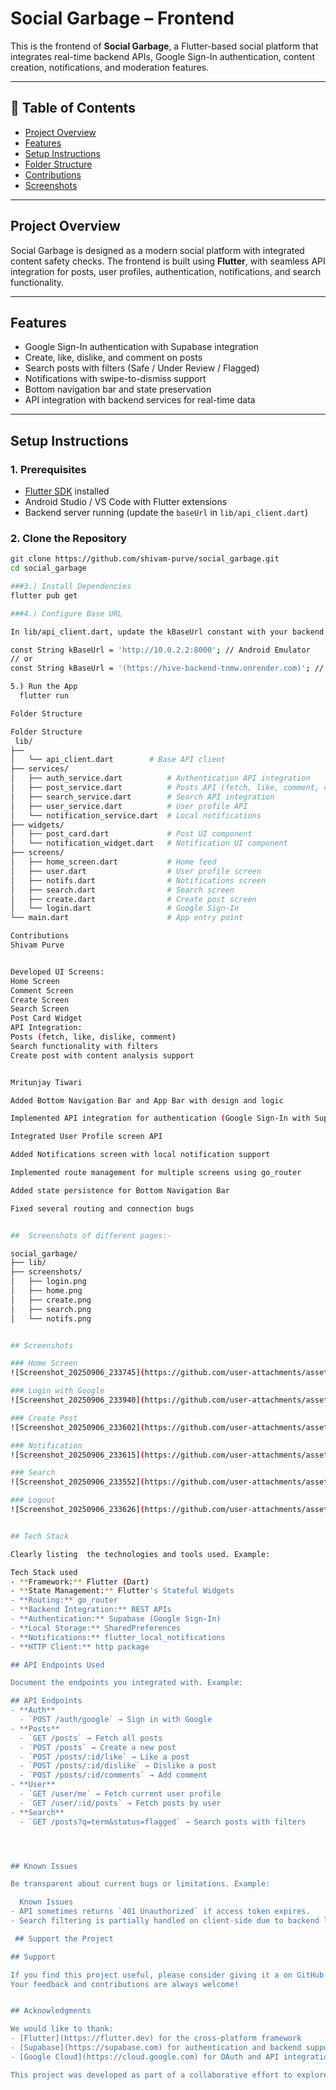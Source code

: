 
# Social Garbage – Frontend

This is the frontend of **Social Garbage**, a Flutter-based social platform that integrates real-time backend APIs, Google Sign-In authentication, content creation, notifications, and moderation features.  

---

## 📖 Table of Contents
- [Project Overview](#project-overview)
- [Features](#features)
- [Setup Instructions](#setup-instructions)
- [Folder Structure](#folder-structure)
- [Contributions](#contributions)
- [Screenshots](#screenshots)

---

## Project Overview
Social Garbage is designed as a modern social platform with integrated content safety checks. The frontend is built using **Flutter**, with seamless API integration for posts, user profiles, authentication, notifications, and search functionality.  

---

## Features
- Google Sign-In authentication with Supabase integration  
- Create, like, dislike, and comment on posts  
- Search posts with filters (Safe / Under Review / Flagged)  
- Notifications with swipe-to-dismiss support  
- Bottom navigation bar and state preservation  
- API integration with backend services for real-time data  

---

## Setup Instructions

### 1. Prerequisites
- [Flutter SDK](https://docs.flutter.dev/get-started/install) installed  
- Android Studio / VS Code with Flutter extensions  
- Backend server running (update the `baseUrl` in `lib/api_client.dart`)  

### 2. Clone the Repository
```bash
git clone https://github.com/shivam-purve/social_garbage.git
cd social_garbage

###3.) Install Dependencies
flutter pub get

###4.) Configure Base URL

In lib/api_client.dart, update the kBaseUrl constant with your backend API URL:

const String kBaseUrl = 'http://10.0.2.2:8000'; // Android Emulator
// or
const String kBaseUrl = '(https://hive-backend-tnmw.onrender.com)'; // Localhost (desktop/web)

5.) Run the App
  flutter run

Folder Structure

Folder Structure
 lib/
├──
│   └── api_client.dart        # Base API client
├── services/
│   ├── auth_service.dart          # Authentication API integration
│   ├── post_service.dart          # Posts API (fetch, like, comment, create)
│   ├── search_service.dart        # Search API integration
│   ├── user_service.dart          # User profile API
│   └── notification_service.dart  # Local notifications
├── widgets/
│   ├── post_card.dart             # Post UI component
│   └── notification_widget.dart   # Notification UI component
├── screens/
│   ├── home_screen.dart           # Home feed
│   ├── user.dart                  # User profile screen
│   ├── notifs.dart                # Notifications screen
│   ├── search.dart                # Search screen
│   ├── create.dart                # Create post screen
│   └── login.dart                 # Google Sign-In
└── main.dart                      # App entry point

Contributions
Shivam Purve


Developed UI Screens:
Home Screen
Comment Screen
Create Screen
Search Screen
Post Card Widget
API Integration:
Posts (fetch, like, dislike, comment)
Search functionality with filters
Create post with content analysis support


Mritunjay Tiwari

Added Bottom Navigation Bar and App Bar with design and logic

Implemented API integration for authentication (Google Sign-In with Supabase)

Integrated User Profile screen API

Added Notifications screen with local notification support

Implemented route management for multiple screens using go_router

Added state persistence for Bottom Navigation Bar

Fixed several routing and connection bugs


##  Screenshots of different pages:-

social_garbage/
├── lib/
├── screenshots/
│   ├── login.png
│   ├── home.png
│   ├── create.png
│   ├── search.png
│   └── notifs.png


## Screenshots

### Home Screen
![Screenshot_20250906_233745](https://github.com/user-attachments/assets/6e695e4b-54cf-4d5b-aaa3-083925df428f)

### Login with Google
![Screenshot_20250906_233940](https://github.com/user-attachments/assets/1ab2420c-3d0b-4c62-ab9e-ad75668fa934)

### Create Post
![Screenshot_20250906_233602](https://github.com/user-attachments/assets/317ea7f1-f3d8-4508-9829-3f67edb23767)

### Notification
![Screenshot_20250906_233615](https://github.com/user-attachments/assets/76441ab8-4fa1-43c8-94dd-dc3fd4f1e041)

### Search
![Screenshot_20250906_233552](https://github.com/user-attachments/assets/5685a766-f69b-4db1-8ac0-fb10e5e51947)

### Logout
![Screenshot_20250906_233626](https://github.com/user-attachments/assets/975768a6-c0d9-4a5d-a947-d57c48815693)


## Tech Stack

Clearly listing  the technologies and tools used. Example:

Tech Stack used 
- **Framework:** Flutter (Dart)  
- **State Management:** Flutter's Stateful Widgets  
- **Routing:** go_router  
- **Backend Integration:** REST APIs  
- **Authentication:** Supabase (Google Sign-In)  
- **Local Storage:** SharedPreferences  
- **Notifications:** flutter_local_notifications  
- **HTTP Client:** http package

## API Endpoints Used

Document the endpoints you integrated with. Example:

## API Endpoints
- **Auth**
  - `POST /auth/google` → Sign in with Google
- **Posts**
  - `GET /posts` → Fetch all posts
  - `POST /posts` → Create a new post
  - `POST /posts/:id/like` → Like a post
  - `POST /posts/:id/dislike` → Dislike a post
  - `POST /posts/:id/comments` → Add comment
- **User**
  - `GET /user/me` → Fetch current user profile
  - `GET /user/:id/posts` → Fetch posts by user
- **Search**
  - `GET /posts?q=term&status=flagged` → Search posts with filters




## Known Issues

Be transparent about current bugs or limitations. Example:

  Known Issues
- API sometimes returns `401 Unauthorized` if access token expires.  
- Search filtering is partially handled on client-side due to backend limitations.

 ## Support the Project

## Support

If you find this project useful, please consider giving it a on GitHub.  
Your feedback and contributions are always welcome!


## Acknowledgments

We would like to thank:  
- [Flutter](https://flutter.dev) for the cross-platform framework  
- [Supabase](https://supabase.com) for authentication and backend support  
- [Google Cloud](https://cloud.google.com) for OAuth and API integrations  

This project was developed as part of a collaborative effort to explore real-time content safety and moderation in social platforms.


























